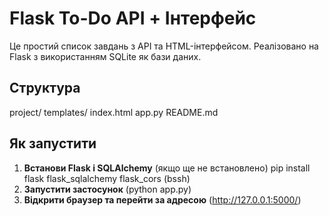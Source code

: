# Flask To-Do API + Інтерфейс

Це простий список завдань з API та HTML-інтерфейсом. 
Реалізовано на Flask з використанням SQLite як бази даних.

## Структура
project/
    templates/
        index.html
    app.py
    README.md


## Як запустити

1. **Встанови Flask і SQLAlchemy** (якщо ще не встановлено)
pip install flask flask_sqlalchemy flask_cors (bssh)
2. **Запустити застосунок** (python app.py)
3. **Відкрити браузер та перейти за адресою** (http://127.0.0.1:5000/)
